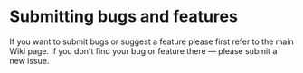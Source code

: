 # Submitting bugs and features

If you want to submit bugs or suggest a feature please first refer to the main Wiki page. If you don't find your bug or feature there — please submit a new issue.
